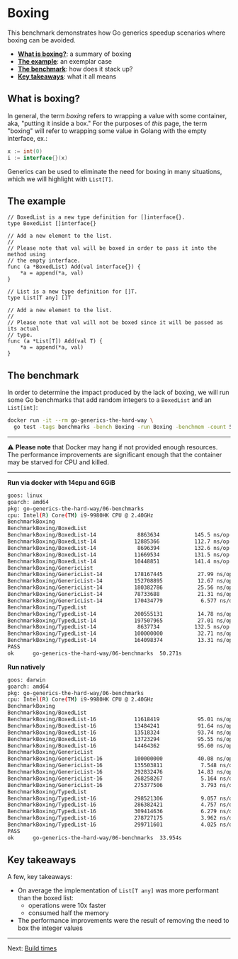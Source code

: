 # Boxing

This benchmark demonstrates how Go generics speedup scenarios where boxing can be avoided.

* [**What is boxing?**](#what-is-boxing?): a summary of boxing
* [**The example**](#the-example): an exemplar case
* [**The benchmark**](#the-benchmark): how does it stack up?
* [**Key takeaways**](#key-takeaways): what it all means

## What is boxing?

In general, the term _boxing_ refers to wrapping a value with some container, aka, "putting it inside a box." For the purposes of _this_ page, the term "boxing" will refer to wrapping some value in Golang with the empty interface, ex.:

```go
x := int(0)
i := interface{}(x)
```

Generics can be used to eliminate the need for boxing in many situations, which we will highlight with `List[T]`.

## The example

```golang
// BoxedList is a new type definition for []interface{}.
type BoxedList []interface{}

// Add a new element to the list.
//
// Please note that val will be boxed in order to pass it into the method using
// the empty interface.
func (a *BoxedList) Add(val interface{}) {
	*a = append(*a, val)
}

// List is a new type definition for []T.
type List[T any] []T

// Add a new element to the list.
//
// Please note that val will not be boxed since it will be passed as its actual
// type.
func (a *List[T]) Add(val T) {
	*a = append(*a, val)
}
```

## The benchmark

In order to determine the impact produced by the lack of boxing, we will run some Go benchmarks that add random integers to a `BoxedList` and an `List[int]`:

```bash
docker run -it --rm go-generics-the-hard-way \
  go test -tags benchmarks -bench Boxing -run Boxing -benchmem -count 5 -v ./06-benchmarks
```

---

:warning: **Please note** that Docker may hang if not provided enough resources. The performance improvements are significant enough that the container may be starved for CPU and killed.

---


**Run via docker with 14cpu and 6GiB**

```bash
goos: linux
goarch: amd64
pkg: go-generics-the-hard-way/06-benchmarks
cpu: Intel(R) Core(TM) i9-9980HK CPU @ 2.40GHz
BenchmarkBoxing
BenchmarkBoxing/BoxedList
BenchmarkBoxing/BoxedList-14         	 8863634	       145.5 ns/op	     101 B/op	       0 allocs/op
BenchmarkBoxing/BoxedList-14         	12885366	       112.7 ns/op	      88 B/op	       0 allocs/op
BenchmarkBoxing/BoxedList-14         	 8696394	       132.6 ns/op	     103 B/op	       0 allocs/op
BenchmarkBoxing/BoxedList-14         	11669534	       131.5 ns/op	      96 B/op	       0 allocs/op
BenchmarkBoxing/BoxedList-14         	10448851	       141.4 ns/op	     106 B/op	       0 allocs/op
BenchmarkBoxing/GenericList
BenchmarkBoxing/GenericList-14       	178167445	        27.99 ns/op	      40 B/op	       0 allocs/op
BenchmarkBoxing/GenericList-14       	152708895	        12.67 ns/op	      46 B/op	       0 allocs/op
BenchmarkBoxing/GenericList-14       	180382786	        25.56 ns/op	      49 B/op	       0 allocs/op
BenchmarkBoxing/GenericList-14       	78733688	        21.31 ns/op	      46 B/op	       0 allocs/op
BenchmarkBoxing/GenericList-14       	170434779	         6.577 ns/op	      42 B/op	       0 allocs/op
BenchmarkBoxing/TypedList
BenchmarkBoxing/TypedList-14         	200555131	        14.78 ns/op	      44 B/op	       0 allocs/op
BenchmarkBoxing/TypedList-14         	197507965	        27.01 ns/op	      45 B/op	       0 allocs/op
BenchmarkBoxing/TypedList-14         	 8637734	       132.5 ns/op	      45 B/op	       0 allocs/op
BenchmarkBoxing/TypedList-14         	100000000	        32.71 ns/op	      45 B/op	       0 allocs/op
BenchmarkBoxing/TypedList-14         	164098374	        13.31 ns/op	      43 B/op	       0 allocs/op
PASS
ok  	go-generics-the-hard-way/06-benchmarks	50.271s
```

**Run natively**

```bash
goos: darwin
goarch: amd64
pkg: go-generics-the-hard-way/06-benchmarks
cpu: Intel(R) Core(TM) i9-9980HK CPU @ 2.40GHz
BenchmarkBoxing
BenchmarkBoxing/BoxedList
BenchmarkBoxing/BoxedList-16         	11618419	        95.01 ns/op	      96 B/op	       0 allocs/op
BenchmarkBoxing/BoxedList-16         	13484241	        91.64 ns/op	     103 B/op	       0 allocs/op
BenchmarkBoxing/BoxedList-16         	13518324	        93.74 ns/op	     103 B/op	       0 allocs/op
BenchmarkBoxing/BoxedList-16         	13723294	        95.55 ns/op	     102 B/op	       0 allocs/op
BenchmarkBoxing/BoxedList-16         	14464362	        95.60 ns/op	      97 B/op	       0 allocs/op
BenchmarkBoxing/GenericList
BenchmarkBoxing/GenericList-16       	100000000	        40.08 ns/op	      45 B/op	       0 allocs/op
BenchmarkBoxing/GenericList-16       	135503811	         7.548 ns/op	      42 B/op	       0 allocs/op
BenchmarkBoxing/GenericList-16       	292832476	        14.83 ns/op	      47 B/op	       0 allocs/op
BenchmarkBoxing/GenericList-16       	268258267	         5.164 ns/op	      41 B/op	       0 allocs/op
BenchmarkBoxing/GenericList-16       	275377506	         3.793 ns/op	      40 B/op	       0 allocs/op
BenchmarkBoxing/TypedList
BenchmarkBoxing/TypedList-16         	298521306	         9.057 ns/op	      46 B/op	       0 allocs/op
BenchmarkBoxing/TypedList-16         	286382421	         4.757 ns/op	      48 B/op	       0 allocs/op
BenchmarkBoxing/TypedList-16         	309414636	         6.279 ns/op	      45 B/op	       0 allocs/op
BenchmarkBoxing/TypedList-16         	278727175	         3.962 ns/op	      40 B/op	       0 allocs/op
BenchmarkBoxing/TypedList-16         	299711601	         4.025 ns/op	      46 B/op	       0 allocs/op
PASS
ok  	go-generics-the-hard-way/06-benchmarks	33.954s
```

## Key takeaways

A few, key takeaways:

* On average the implementation of `List[T any]` was more performant than the boxed list:
  * operations were 10x faster
  * consumed half the memory
* The performance improvements were the result of removing the need to box the integer values

---

Next: [Build times](./02-build-times.md)
